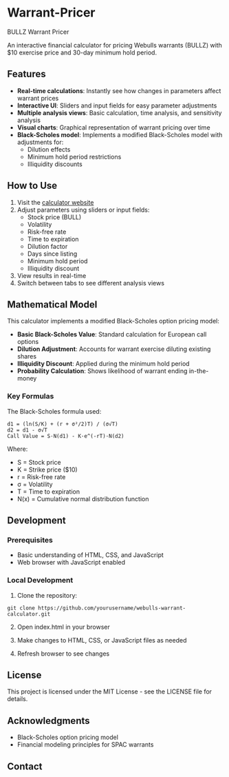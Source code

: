 # Warrant-Pricer
BULLZ Warrant Pricer 


An interactive financial calculator for pricing Webulls warrants (BULLZ) with $10 exercise price and 30-day minimum hold period.

## Features

- **Real-time calculations**: Instantly see how changes in parameters affect warrant prices
- **Interactive UI**: Sliders and input fields for easy parameter adjustments
- **Multiple analysis views**: Basic calculation, time analysis, and sensitivity analysis
- **Visual charts**: Graphical representation of warrant pricing over time
- **Black-Scholes model**: Implements a modified Black-Scholes model with adjustments for:
  - Dilution effects
  - Minimum hold period restrictions
  - Illiquidity discounts

## How to Use

1. Visit the [calculator website](https://yourusername.github.io/webulls-warrant-calculator/)
2. Adjust parameters using sliders or input fields:
   - Stock price (BULL)
   - Volatility
   - Risk-free rate
   - Time to expiration
   - Dilution factor
   - Days since listing
   - Minimum hold period
   - Illiquidity discount
3. View results in real-time
4. Switch between tabs to see different analysis views

## Mathematical Model

This calculator implements a modified Black-Scholes option pricing model:

- **Basic Black-Scholes Value**: Standard calculation for European call options
- **Dilution Adjustment**: Accounts for warrant exercise diluting existing shares
- **Illiquidity Discount**: Applied during the minimum hold period
- **Probability Calculation**: Shows likelihood of warrant ending in-the-money

### Key Formulas

The Black-Scholes formula used:

```
d1 = (ln(S/K) + (r + σ²/2)T) / (σ√T)
d2 = d1 - σ√T
Call Value = S·N(d1) - K·e^(-rT)·N(d2)
```

Where:
- S = Stock price
- K = Strike price ($10)
- r = Risk-free rate
- σ = Volatility
- T = Time to expiration
- N(x) = Cumulative normal distribution function

## Development

### Prerequisites

- Basic understanding of HTML, CSS, and JavaScript
- Web browser with JavaScript enabled

### Local Development

1. Clone the repository:
```
git clone https://github.com/yourusername/webulls-warrant-calculator.git
```

2. Open index.html in your browser

3. Make changes to HTML, CSS, or JavaScript files as needed

4. Refresh browser to see changes

## License

This project is licensed under the MIT License - see the LICENSE file for details.

## Acknowledgments

- Black-Scholes option pricing model
- Financial modeling principles for SPAC warrants

## Contact
